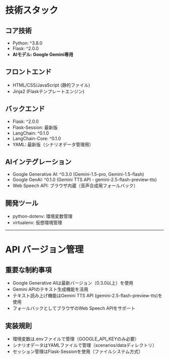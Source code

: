 # 技術スタック

## コア技術
- Python: ^3.8.0
- Flask: ^2.0.0
- **AIモデル: Google Gemini専用**

## フロントエンド
- HTML/CSS/JavaScript (静的ファイル)
- Jinja2 (Flaskテンプレートエンジン)

## バックエンド
- Flask: ^2.0.0
- Flask-Session: 最新版
- LangChain: ^0.1.0
- LangChain-Core: ^0.1.0
- YAML: 最新版（シナリオデータ管理用）

## AIインテグレーション
- Google Generative AI: ^0.3.0 (Gemini-1.5-pro, Gemini-1.5-flash)
- Google GenAI: ^0.1.0 (Gemini TTS API - gemini-2.5-flash-preview-tts)
- Web Speech API: ブラウザ内蔵（音声合成用フォールバック）

## 開発ツール
- python-dotenv: 環境変数管理
- virtualenv: 仮想環境管理

---

# API バージョン管理
## 重要な制約事項
- Google Generative AIは最新バージョン（0.3.0以上）を使用
- Gemini APIのテキスト生成機能を活用
- テキスト読み上げ機能はGemini TTS API (gemini-2.5-flash-preview-tts)を使用
- フォールバックとしてブラウザのWeb Speech APIをサポート

## 実装規則
- 環境変数は.envファイルで管理（GOOGLE_API_KEYのみ必要）
- シナリオデータはYAMLファイルで管理（scenarios/dataディレクトリ）
- セッション管理はFlask-Sessionを使用（ファイルシステム方式）
